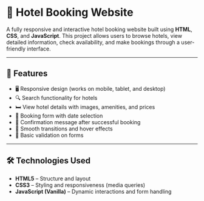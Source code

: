 # 🏨 Hotel Booking Website

A fully responsive and interactive hotel booking website built using **HTML**, **CSS**, and **JavaScript**. This project allows users to browse hotels, view detailed information, check availability, and make bookings through a user-friendly interface.

---

## 🚀 Features

- 🖥️ Responsive design (works on mobile, tablet, and desktop)
- 🔍 Search functionality for hotels
- 🛏️ View hotel details with images, amenities, and prices
- 📆 Booking form with date selection
- 🔔 Confirmation message after successful booking
- 🎨 Smooth transitions and hover effects
- 🧾 Basic validation on forms

---

## 🛠️ Technologies Used

- **HTML5** – Structure and layout
- **CSS3** – Styling and responsiveness (media queries)
- **JavaScript (Vanilla)** – Dynamic interactions and form handling



